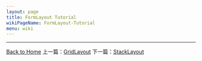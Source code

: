 ```yaml
---
layout: page
title: FormLayout Tutorial
wikiPageName: FormLayout-Tutorial
menu: wiki
---
```


***
[Back to Home]({{site.baseurl}}/eclipse.tutorial/wiki/)  上一篇：[GridLayout]({{site.baseurl}}/eclipse.tutorial/wiki/GridLayout-Tutorial.html) 下一篇：[StackLayout]({{site.baseurl}}/eclipse.tutorial/wiki/StakLayout-Tutorial.html)
